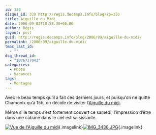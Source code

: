 ```yaml
---
id: 330
disqus_id: 330 http://regis.decamps.info/blog/?p=330
title: Aiguille du Midi
date: 2006-09-02T18:58:38+00:00
author: Régis
layout: post
guid: http://regis.decamps.info/blog/2006/09/aiguille-du-midi/
permalink: /2006/09/aiguille-du-midi/
tmac_last_id:
  - ""
dsq_thread_id:
  - "1076737043"
categories:
  - Photo
  - Vacances
tags:
  - Montagne
---
```

Avec le beau temps qu’il a fait ces derniers jours, et puisqu’on ne quitte Chamonix qu’à 15h, on décide de visiter l’[Aiguille du midi](http://www.compagniedumontblanc.fr/fr/aiguille/aiguille_site.htm).

Même si le temps s’est fortement couvert ce samedi, l’impression d’être dans une cabane dans le ciel est saisissante.
  
[<img id="image329" src="http://regis.decamps.info/blog/wp-content/uploads/2006/09/IMG_3435.thumbnail.JPG" alt="Vue de l'Aiguille du midi" />](http://regis.decamps.info/blog/wp-content/uploads/2006/09/IMG_3435.JPG "Vue de l'Aiguille du midi"){.imagelink}[<img id="image332" src="http://regis.decamps.info/blog/wp-content/uploads/2006/09/IMG_3438.thumbnail.JPG" alt="IMG_3438.JPG" />](http://regis.decamps.info/blog/wp-content/uploads/2006/09/IMG_3438.JPG "IMG_3438.JPG"){.imagelink}
